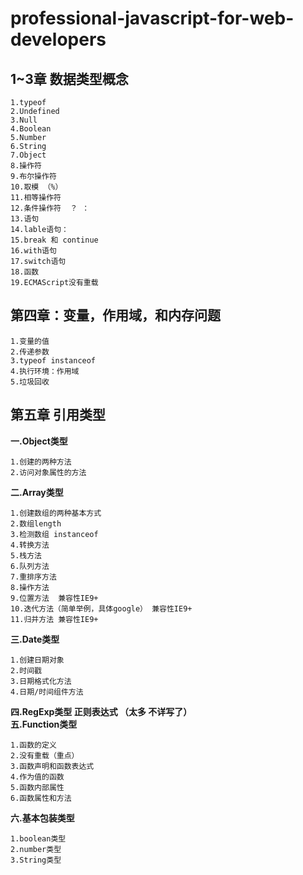 # professional-javascript-for-web-developers

## 1~3章	数据类型概念 ##

	1.typeof
	2.Undefined
	3.Null	
	4.Boolean 
	5.Number	
	6.String
	7.Object
	8.操作符
	9.布尔操作符
	10.取模 （%）
	11.相等操作符
	12.条件操作符  ？ ：
	13.语句
	14.lable语句：
	15.break 和 continue
	16.with语句
	17.switch语句
	18.函数
	19.ECMAScript没有重载
## 第四章：变量，作用域，和内存问题 ##

	1.变量的值
	2.传递参数
	3.typeof instanceof
	4.执行环境：作用域
	5.垃圾回收

## 第五章 引用类型 ##
**一.Object类型**

	1.创建的两种方法
	2.访问对象属性的方法
**二.Array类型**

	1.创建数组的两种基本方式
	2.数组length
	3.检测数组 instanceof
	4.转换方法
	5.栈方法
	6.队列方法
	7.重排序方法
	8.操作方法
	9.位置方法  兼容性IE9+
	10.迭代方法（简单举例，具体google） 兼容性IE9+
	11.归并方法 兼容性IE9+
 **三.Date类型** 

	1.创建日期对象
	2.时间戳
	3.日期格式化方法
	4.日期/时间组件方法
**四.RegExp类型 正则表达式  （太多  不详写了）**<br>
**五.Function类型**

	1.函数的定义
	2.没有重载（重点）
	3.函数声明和函数表达式
	4.作为值的函数
	5.函数内部属性
	6.函数属性和方法
**六.基本包装类型**

	1.boolean类型
	2.number类型
	3.String类型



